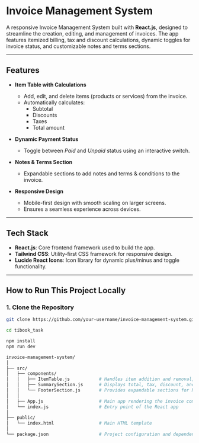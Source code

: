 # Invoice Management System

A responsive Invoice Management System built with **React.js**, designed to streamline the creation, editing, and management of invoices. The app features itemized billing, tax and discount calculations, dynamic toggles for invoice status, and customizable notes and terms sections.

---

## **Features**

- **Item Table with Calculations**  
  - Add, edit, and delete items (products or services) from the invoice.  
  - Automatically calculates:
    - Subtotal  
    - Discounts  
    - Taxes  
    - Total amount  

- **Dynamic Payment Status**  
  - Toggle between *Paid* and *Unpaid* status using an interactive switch.

- **Notes & Terms Section**  
  - Expandable sections to add notes and terms & conditions to the invoice.

- **Responsive Design**  
  - Mobile-first design with smooth scaling on larger screens.
  - Ensures a seamless experience across devices.

---

## **Tech Stack**

- **React.js**: Core frontend framework used to build the app.
- **Tailwind CSS**: Utility-first CSS framework for responsive design.
- **Lucide React Icons**: Icon library for dynamic plus/minus and toggle functionality.


---

## **How to Run This Project Locally**

### **1. Clone the Repository**
```bash
git clone https://github.com/your-username/invoice-management-system.git

cd tibook_task

npm install
npm run dev

invoice-management-system/
│
├── src/
│   ├── components/
│   │   ├── ItemTable.js           # Handles item addition and removal, and amount calculations
│   │   ├── SummarySection.js      # Displays total, tax, discount, and payment status toggle
│   │   └── FooterSection.js       # Provides expandable sections for Notes & Terms
│   │
│   ├── App.js                     # Main app rendering the invoice components
│   └── index.js                   # Entry point of the React app
│
├── public/
│   └── index.html                 # Main HTML template
│
└── package.json                   # Project configuration and dependencies

